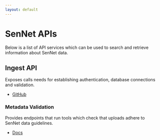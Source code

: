 ```yaml
---
layout: default
---
```


# SenNet APIs
Below is a list of API services which can be used to search and retrieve information about SenNet data.
## Ingest API
Exposes calls needs for establishing authentication, database connections and validation.
- [GitHub](https://github.com/sennetconsortium/ingest-api)
### Metadata Validation
Provides endpoints that run tools which check that uploads adhere to SenNet data guidelines.
- [Docs](/apis/ingest/metadata-validation/)